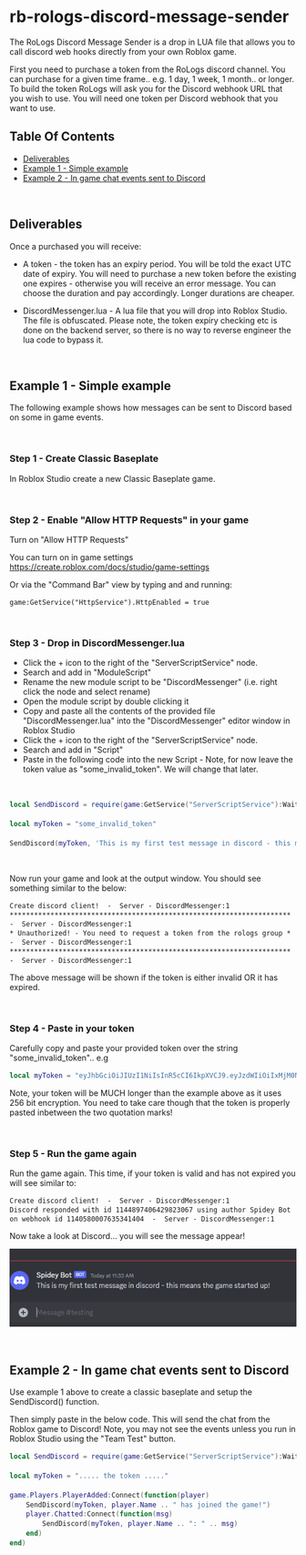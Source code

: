 # rb-rologs-discord-message-sender

The RoLogs Discord Message Sender is a drop in LUA file that allows you to call discord web hooks directly from your own Roblox game.

First you need to purchase a token from the RoLogs discord channel. You can purchase for a given time frame.. e.g. 1 day, 1 week, 1 month.. or longer. To build the token RoLogs will ask you for the Discord webhook URL that you wish to use. You will need one token per Discord webhook that you want to use.

## Table Of Contents

- [Deliverables](#deliverables)
- [Example 1 - Simple example](#example1)
- [Example 2 - In game chat events sent to Discord](#example2)

<br/>

<a name="deliverables"></a>
## Deliverables

Once a purchased you will receive:

- A token - the token has an expiry period. You will be told the exact UTC date of expiry. You will need to purchase a new token before the existing one expires - otherwise you will receive an error message. You can choose the duration and pay accordingly. Longer durations are cheaper.

- DiscordMessenger.lua - A lua file that you will drop into Roblox Studio. The file is obfuscated. Please note, the token expiry checking etc is done on the backend server, so there is no way to reverse engineer the lua code to bypass it.

<br/>

<a id="example1"></a>
## Example 1 - Simple example

The following example shows how messages can be sent to Discord based on some in game events.

<br/>

### Step 1 - Create Classic Baseplate

In Roblox Studio create a new Classic Baseplate game.

<br/>

### Step 2 - Enable "Allow HTTP Requests" in your game

Turn on "Allow HTTP Requests"

You can turn on in game settings https://create.roblox.com/docs/studio/game-settings

Or via the "Command Bar" view by typing and and running:

```
game:GetService("HttpService").HttpEnabled = true
```

<br/>

### Step 3 - Drop in DiscordMessenger.lua 

- Click the + icon to the right of the "ServerScriptService" node.
- Search and add in "ModuleScript"
- Rename the new module script to be "DiscordMessenger" (i.e. right click the node and select rename)
- Open the module script by double clicking it
- Copy and paste all the contents of the provided file "DiscordMessenger.lua" into the "DiscordMessenger" editor window in Roblox Studio
- Click the + icon to the right of the "ServerScriptService" node.
- Search and add in "Script"
- Paste in the following code into the new Script - Note, for now leave the token value as "some_invalid_token". We will change that later.

<br/>

```lua
local SendDiscord = require(game:GetService("ServerScriptService"):WaitForChild("DiscordMessenger"))

local myToken = "some_invalid_token"

SendDiscord(myToken, 'This is my first test message in discord - this means the game started up!')
```

<br/>

Now run your game and look at the output window. You should see something similar to the below:

```
Create discord client!  -  Server - DiscordMessenger:1
*********************************************************************  -  Server - DiscordMessenger:1
* Unauthorized! - You need to request a token from the rologs group *  -  Server - DiscordMessenger:1
*********************************************************************  -  Server - DiscordMessenger:1
```

The above message will be shown if the token is either invalid OR it has expired.

<br/>

### Step 4 - Paste in your token

Carefully copy and paste your provided token over the string "some_invalid_token".. e.g

```lua
local myToken = "eyJhbGciOiJIUzI1NiIsInR5cCI6IkpXVCJ9.eyJzdWIiOiIxMjM0NTY3ODkwIiwibmFtZSI6IkpvaG4gRG9lIiwiaWF0IjoxNTE2MjM5MDIyfQ.SflKxwRJSMeKKF2QT4fwpMeJf36POk6yJV_adQssw5c"
```

Note, your token will be MUCH longer than the example above as it uses 256 bit encryption. You need to take care though that the token is properly pasted inbetween the two quotation marks!

<br/>

### Step 5 - Run the game again

Run the game again. This time, if your token is valid and has not expired you will see similar to:

```
Create discord client!  -  Server - DiscordMessenger:1
Discord responded with id 1144897406429823067 using author Spidey Bot on webhook id 1140580007635341404  -  Server - DiscordMessenger:1
```

Now take a look at Discord... you will see the message appear!

![Message received in Discord!](https://raw.githubusercontent.com/lowgold/rb-rologs-discord-message-sender/main/discord_message_received.png)

<br/>

<a id="example2"></a>
## Example 2 - In game chat events sent to Discord

Use example 1 above to create a classic baseplate and setup the SendDiscord() function.

Then simply paste in the below code. This will send the chat from the Roblox game to Discord! Note, you may not see the events unless you run in Roblox Studio using the "Team Test" button.

```lua
local SendDiscord = require(game:GetService("ServerScriptService"):WaitForChild("DiscordMessenger"))

local myToken = "..... the token ....."

game.Players.PlayerAdded:Connect(function(player) 
	SendDiscord(myToken, player.Name .. " has joined the game!")
	player.Chatted:Connect(function(msg)
		SendDiscord(myToken, player.Name .. ": " .. msg)
	end) 
end)
```

